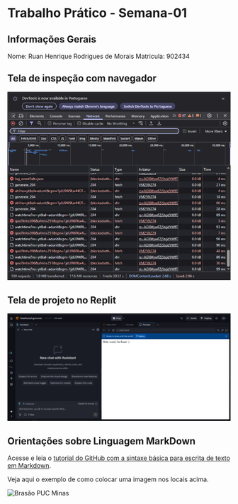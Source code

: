 # Trabalho Prático - Semana-01

## Informações Gerais

Nome: Ruan Henrique Rodrigues de Morais
Matricula: 902434

## Tela de inspeção com navegador

![Print da tela de inspeção](images/inspecao.png)

## Tela de projeto no Replit

![Print do projeto no Replit](images/replit.png)

## Orientações sobre Linguagem MarkDown

Acesse e leia o [tutorial do GitHub com a sintaxe básica para escrita de texto em Markdown](https://docs.github.com/pt/get-started/writing-on-github/getting-started-with-writing-and-formatting-on-github/basic-writing-and-formatting-syntax).

Veja aqui o exemplo de como colocar uma imagem nos locais acima. 

![Brasão PUC Minas](images/brasao_puc.png)
